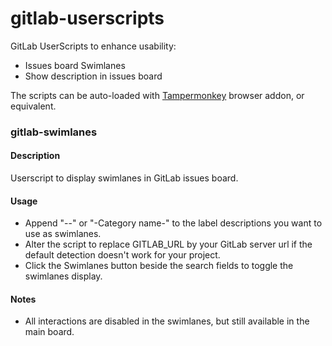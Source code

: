 # gitlab-userscripts
GitLab UserScripts to enhance usability:
  - Issues board Swimlanes
  - Show description in issues board
  
The scripts can be auto-loaded with [Tampermonkey](http://tampermonkey.net/) browser addon, or equivalent.

### gitlab-swimlanes
#### Description
Userscript to display swimlanes in GitLab issues board.

#### Usage
  - Append "--" or "-Category name-" to the label descriptions you want to use as swimlanes.
  - Alter the script to replace GITLAB_URL by your GitLab server url if the default detection doesn't work for your project.
  - Click the Swimlanes button beside the search fields to toggle the swimlanes display.

#### Notes
  - All interactions are disabled in the swimlanes, but still available in the main board.
